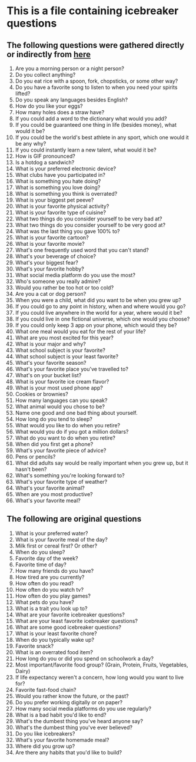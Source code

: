 # This is a file containing icebreaker questions

## The following questions were gathered directly or indirectly from [here](https://github.com/rendall/icebreakers/blob/master/QUESTIONS.md?plain=1)
1. Are you a morning person or a night person?
2. Do you collect anything?
3. Do you eat rice with a spoon, fork, chopsticks, or some other way?
4. Do you have a favorite song to listen to when you need your spirits lifted?
5. Do you speak any languages besides English?
6. How do you like your eggs?
7. How many holes does a straw have?
8. If you could add a word to the dictionary what would you add?
9. If you could be guaranteed one thing in life (besides money), what would it be?
10. If you could be the world's best athlete in any sport, which one would it be any why?
11. If you could instantly learn a new talent, what would it be?
12. How is GIF pronounced?
13. Is a hotdog a sandwich?
14. What is your preferred electronic device?
15. What clubs have you participated in?
16. What is something you hate doing?
17. What is something you love doing?
18. What is something you think is overrated?
19. What is your biggest pet peeve?
20. What is your favorite physical activity?
21. What is your favorite type of cuisine?
22. What two things do you consider yourself to be very bad at?
23. What two things do you consider yourself to be very good at?
24. What was the last thing you gave 100% to?
25. What is your favorite cartoon?
26. What is your favorite movie?
27. What's one frequently used word that you can't stand?
28. What's your beverage of choice?
29. What's your biggest fear?
30. What's your favorite hobby?
31. What social media platform do you use the most?
32. Who's someone you really admire?
33. Would you rather be too hot or too cold?
34. Are you a cat or dog person?
35. When you were a child, what did you want to be when you grew up?
36. If you could go to any point in history, when and where would you go?
37. If you could live anywhere in the world for a year, where would it be?
38. If you could live in one fictional universe, which one would you choose?
39. If you could only keep 3 app on your phone, which would they be?
40. What one meal would you eat for the rest of your life?
41. What are you most excited for this year?
42. What is your major and why?
43. What school subject is your favorite?
44. What school subject is your least favorite?
45. What's your favorite season?
46. What's your favorite place you've travelled to?
47. What's on your bucket list?
48. What is your favorite ice cream flavor?
49. What is your most used phone app?
50. Cookies or brownies?
51. How many languages can you speak?
52. What animal would you chose to be?
53. Name one good and one bad thing about yourself.
54. How long do you tend to sleep?
55. What would you like to do when you retire?
56. What would you do if you got a million dollars?
57. What do you want to do when you retire?
58. When did you first get a phone?
59. What's your favorite piece of advice?
60. Pens or pencils?
61. What did adults say would be really important when you grew up, but it hasn't been?
62. What's something you're looking forward to?
63. What's your favorite type of weather?
64. What's your favorite animal?
65. When are you most productive?
66. What's your favorite meal?

## The following are original questions
1. What is your preferred water?
2. What is your favorite meal of the day?
3. Milk first or cereal first? Or other?
4. When do you sleep?
5. Favorite day of the week?
6. Favorite time of day?
7. How many friends do you have?
8. How tired are you currently?
9. How often do you read?
10. How often do you watch tv?
11. How often do you play games?
12. What pets do you have?
13. What is a trait you look up to?
14. What are your favorite icebreaker questions?
15. What are your least favorite icebreaker questions?
16. What are some good icebreaker questions?
17. What is your least favorite chore?
18. When do you typically wake up?
19. Favorite snack?
20. What is an overrated food item?
21. How long do you or did you spend on schoolwork a day?
22. Most important/favorite food group? (Grain, Protein, Fruits, Vegetables, Dairy)
23. If life expectancy weren't a concern, how long would you want to live for?
24. Favorite fast-food chain?
25. Would you rather know the future, or the past?
26. Do you prefer working digitally or on paper?
27. How many social media platforms do you use regularly?
28. What is a bad habit you'd like to end?
29. What's the dumbest thing you've heard anyone say?
30. What's the dumbest thing you've ever believed?
31. Do you like icebreakers?
32. What's your favorite homemade meal?
33. Where did you grow up?
34. Are there any habits that you'd like to build?
